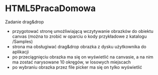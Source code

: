 # HTML5PracaDomowa
Zadanie drag&drop
- przygotować stronę umożliwiającą wczytywanie obrazków do obiektu canvas (można to zrobić w oparciu o kody przykładowe z katalogu /Samples)
- strona ma obsługiwać drag&drop obrazka z dysku użytkownika do aplikacji
- po przeciągnięciu obrazka ma się on wyświetlić na canvasie, a na nim ma zostać narysowane 10 okręgów, w losowych miejscach
- po wybraniu obrazka przez file picker ma się on tylko wyświetlić 
